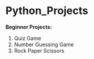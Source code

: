 # Python_Projects

**Beginner Projects:**
1) Quiz Game
2) Number Guessing Game
3) Rock Paper Scissors
